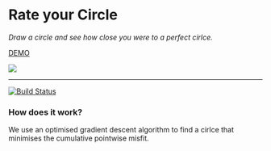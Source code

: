 # Rate your Circle
_Draw a circle and see how close you were to a perfect cirlce._

[DEMO](http://users.ox.ac.uk/~wadh5221/bestcircle/)

![](https://i.imgur.com/zEt7IuX.png)
____
[![Build Status](https://travis-ci.org/joemccann/dillinger.svg?branch=master)](https://travis-ci.org/joemccann/dillinger)

### How does it work?

We use an optimised gradient descent algorithm to find a cirlce that minimises the cumulative pointwise misfit.
